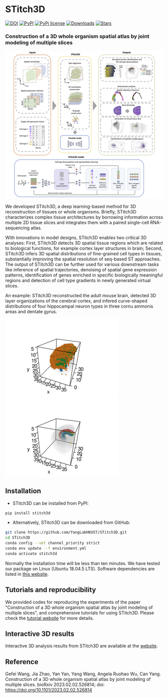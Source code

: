# STitch3D
[![DOI](https://zenodo.org/badge/567093619.svg)](https://zenodo.org/badge/latestdoi/567093619) [![PyPI](https://img.shields.io/pypi/v/stitch3d?color=green)](https://pypi.python.org/pypi/stitch3d/) [![PyPi license](https://badgen.net/pypi/license/stitch3d/)](https://pypi.org/project/stitch3d/) [![Downloads](https://static.pepy.tech/personalized-badge/stitch3d?period=total&units=international_system&left_color=grey&right_color=orange&left_text=downloads)](https://pepy.tech/project/stitch3d) [![Stars](https://img.shields.io/github/stars/YangLabHKUST/STitch3D?logo=GitHub&color=yellow)](https://github.com/YangLabHKUST/STitch3D/stargazers) 

### Construction of a 3D whole organism spatial atlas by joint modeling of multiple slices

![STitch3D\_pipeline](demos/Overview.jpg)

We developed STitch3D, a deep learning-based method for 3D reconstruction of tissues or whole organisms. Briefly, STitch3D characterizes complex tissue architectures by borrowing information across multiple 2D tissue slices and integrates them with a paired single-cell RNA-sequencing atlas.

With innovations in model designs, STitch3D enables two critical 3D analyses: First, STitch3D detects 3D spatial tissue regions which are related to biological functions, for example cortex layer structures in brain; Second, STitch3D infers 3D spatial distributions of fine-grained cell types in tissues, substantially improving the spatial resolution of seq-based ST approaches. The output of STitch3D can be further used for various downstream tasks like inference of spatial trajectories, denoising of spatial gene expression patterns, identification of genes enriched in specific biologically meaningful regions and detection of cell type gradients in newly generated virtual slices.

An example: STitch3D reconstructed the adult mouse brain, detected 3D layer organizations of the cerebral cortex, and infered curve-shaped distributions of four hippocampal neuron types in three cornu ammonis areas and dentate gyrus.

![hpc](demos/mouse_brain_layers.gif) ![hpc](demos/mouse_brain_hpc.gif)

Installation
------------
* STitch3D can be installed from PyPI:
```bash
pip install stitch3d
```
* Alternatively, STitch3D can be downloaded from GitHub:
```bash
git clone https://github.com/YangLabHKUST/STitch3D.git
cd STitch3D
conda config --set channel_priority strict
conda env update --f environment.yml
conda activate stitch3d
```
Normally the installation time will be less than ten minutes. We have tested our package on Linux (Ubuntu 18.04.5 LTS). Software dependencies are listed in [this website](https://stitch3d-tutorial.readthedocs.io/en/latest/installation.html#software-dependencies).

Tutorials and reproducibility
-----------------------------
We provided codes for reproducing the experiments of the paper "Construction of a 3D whole organism spatial atlas by joint modeling of multiple slices", and comprehensive tutorials for using STitch3D. Please check the [tutorial website](https://stitch3d-tutorial.readthedocs.io/en/latest/index.html) for more details. 

Interactive 3D results
----------------------
Interactive 3D analysis results from STitch3D are available at the [website](https://stitch3d-tutorial.readthedocs.io/en/latest/index.html).

Reference
----------------------
Gefei Wang, Jia Zhao, Yan Yan, Yang Wang, Angela Ruohao Wu, Can Yang. Construction of a 3D whole organism spatial atlas by joint modeling of multiple slices. bioRxiv 2023.02.02.526814; doi: https://doi.org/10.1101/2023.02.02.526814
